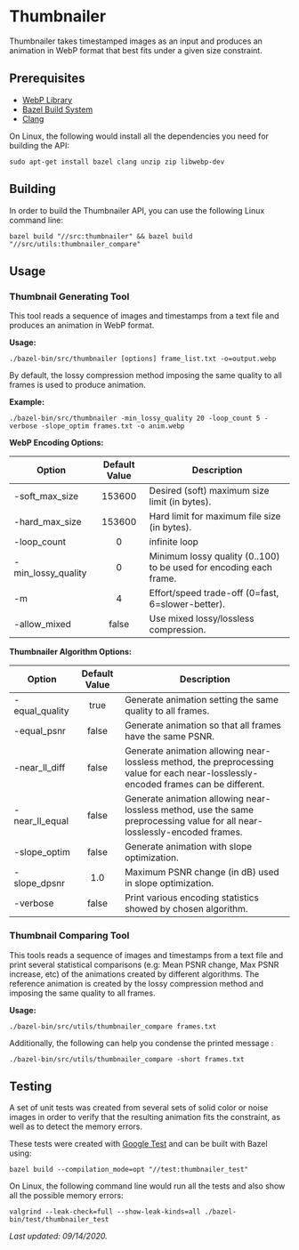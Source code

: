 # Thumbnailer

Thumbnailer takes timestamped images as an input and produces an animation in WebP format that best fits under a given size constraint.

## Prerequisites

- [WebP Library](https://github.com/webmproject/libwebp)
- [Bazel Build System](https://docs.bazel.build/versions/master/bazel-overview.html)
- [Clang](https://clang.llvm.org/)

On Linux, the following would install all the dependencies you need for building the API:
```
sudo apt-get install bazel clang unzip zip libwebp-dev
```

## Building

In order to build the Thumbnailer API, you can use the following Linux command line:
```
bazel build "//src:thumbnailer" && bazel build "//src/utils:thumbnailer_compare"
```

## Usage

### Thumbnail Generating Tool

This tool reads a sequence of images and timestamps from a text file and produces an animation in WebP format.

**Usage:**

```
./bazel-bin/src/thumbnailer [options] frame_list.txt -o=output.webp
```

By default, the lossy compression method imposing the same quality to all frames is used to produce animation.

**Example:**

```
./bazel-bin/src/thumbnailer -min_lossy_quality 20 -loop_count 5 -verbose -slope_optim frames.txt -o anim.webp
```

**WebP Encoding Options:**

| Option | Default Value | Description|
|--------|:-------------:|------------|
|-soft_max_size|153600|Desired (soft) maximum size limit (in bytes).|
|-hard_max_size|153600|Hard limit for maximum file size (in bytes).|
|-loop_count|0|infinite loop|Number of times animation will loop.|
|-min_lossy_quality|0|Minimum lossy quality (0..100) to be used for encoding each frame.|
|-m|4|Effort/speed trade-off (0=fast, 6=slower-better).|
|-allow_mixed|false|Use mixed lossy/lossless compression.|

**Thumbnailer Algorithm Options:**

| Option | Default Value | Description|
|--------|:-------------:|------------|
|-equal_quality|true|Generate animation setting the same quality to all frames.|
|-equal_psnr|false|Generate animation so that all frames have the same PSNR.|
|-near_ll_diff|false|Generate animation allowing near-lossless method, the preprocessing value for each near-losslessly-encoded frames can be different.|
|-near_ll_equal|false|Generate animation allowing near-lossless method, use the same preprocessing value for all near-losslessly-encoded frames.|
|-slope_optim|false|Generate animation with slope optimization.|
|-slope_dpsnr|1.0|Maximum PSNR change (in dB) used in slope optimization.|
|-verbose|false|Print various encoding statistics showed by chosen algorithm.|

### Thumbnail Comparing Tool

This tools reads a sequence of images and timestamps from a text file and print several  statistical comparisons (e.g: Mean PSNR change, Max PSNR increase, etc) of the animations created by different algorithms. The reference animation is created by the lossy compression method and imposing the same quality to all frames.

**Usage:**

```
./bazel-bin/src/utils/thumbnailer_compare frames.txt
```

Additionally, the following can help you condense the printed message :

```
./bazel-bin/src/utils/thumbnailer_compare -short frames.txt
```

## Testing

A set of unit tests was created from several sets of solid color or noise images in order to verify that the resulting animation fits the constraint, as well as to detect the memory errors.

These tests were created with [Google Test](https://github.com/google/googletest) and can be built with Bazel using:

```
bazel build --compilation_mode=opt "//test:thumbnailer_test"
```

On Linux, the following command line would run all the tests and also show all the possible memory errors:

```
valgrind --leak-check=full --show-leak-kinds=all ./bazel-bin/test/thumbnailer_test
```

*Last updated: 09/14/2020.*